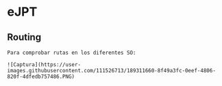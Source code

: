 # eJPT
 
   ## Routing
   
    Para comprobar rutas en los diferentes SO:
  
    ![Captura](https://user-images.githubusercontent.com/111526713/189311660-8f49a3fc-0eef-4806-820f-4dfedb757486.PNG)
